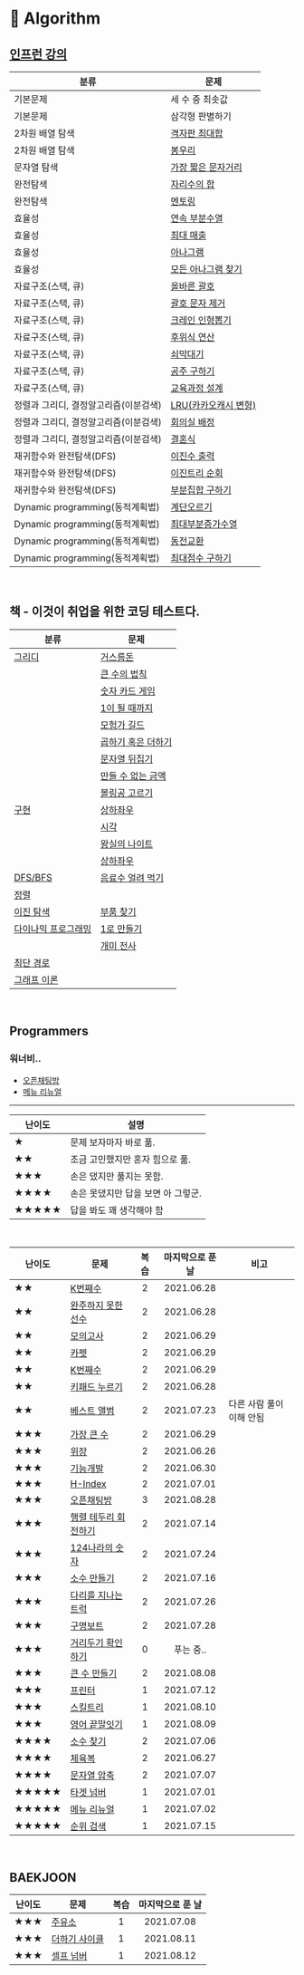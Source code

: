 # 🔨 Algorithm

## [인프런 강의](https://www.inflearn.com/course/%EC%9E%90%EB%B0%94%EC%8A%A4%ED%81%AC%EB%A6%BD%ED%8A%B8-%EC%95%8C%EA%B3%A0%EB%A6%AC%EC%A6%98-%EB%AC%B8%EC%A0%9C%ED%92%80%EC%9D%B4/dashboard)

| 분류                                  | 문제                                                                                                                                                                       |
| ------------------------------------- | -------------------------------------------------------------------------------------------------------------------------------------------------------------------------- |
| 기본문제                              | 세 수 중 최솟값                                                                                                                                                            |
| 기본문제                              | 삼각형 판별하기                                                                                                                                                            |
| 2차원 배열 탐색                       | [격자판 최대합](https://github.com/dinomoon/algorithm/blob/master/강의/02.%202차원%20배열%20탐색/06.%20격자판%20최대합.md)                                                 |
| 2차원 배열 탐색                       | [봉우리](https://github.com/dinomoon/algorithm/blob/master/강의/02.%202차원%20배열%20탐색/07.%20봉우리.md)                                                                 |
| 문자열 탐색                           | [가장 짧은 문자거리](https://github.com/dinomoon/algorithm/blob/master/강의/03.%20문자열%20탐색/04.%20가장%20짧은%20문자거리.md)                                           |
| 완전탐색                              | [자리수의 합](https://github.com/dinomoon/algorithm/blob/master/강의/04.%20완전탐색/01.%20자리수의%20합.md)                                                                |
| 완전탐색                              | [멘토링](https://github.com/dinomoon/algorithm/blob/master/강의/04.%20완전탐색/03.%20멘토링.md)                                                                            |
| 효율성                                | [연속 부분수열](<https://github.com/dinomoon/algorithm/blob/master/강의/05.%20효율성(투포인터%20알고리즘,%20슬라이딩윈도우,%20해쉬)/01.%20연속%20부분수열.md>)             |
| 효율성                                | [최대 매출](<https://github.com/dinomoon/algorithm/blob/master/강의/05.%20효율성(투포인터%20알고리즘,%20슬라이딩윈도우,%20해쉬)/05.%20최대%20매출.md>)                     |
| 효율성                                | [아나그램](<https://github.com/dinomoon/algorithm/blob/master/강의/05.%20효율성(투포인터%20알고리즘,%20슬라이딩윈도우,%20해쉬)/07.%20아나그램(Hash%20Map).md>)             |
| 효율성                                | [모든 아나그램 찾기](<https://github.com/dinomoon/algorithm/blob/master/강의/05.%20효율성(투포인터%20알고리즘,%20슬라이딩윈도우,%20해쉬)/08.%20모든%20아나그램%20찾기.md>) |
| 자료구조(스택, 큐)                    | [올바른 괄호](<https://github.com/dinomoon/algorithm/blob/master/강의/06.%20자료구조(스택,%20큐)/01.%20올바른%20괄호.md>)                                                  |
| 자료구조(스택, 큐)                    | [괄호 문자 제거](<https://github.com/dinomoon/algorithm/blob/master/강의/06.%20자료구조(스택,%20큐)/02.%20괄호%20문자%20제거.md>)                                          |
| 자료구조(스택, 큐)                    | [크레인 인형뽑기](<https://github.com/dinomoon/algorithm/blob/master/강의/06.%20자료구조(스택,%20큐)/03.%20크레인%20인형뽑기.md>)                                          |
| 자료구조(스택, 큐)                    | [후위식 연산](<https://github.com/dinomoon/algorithm/blob/master/강의/06.%20자료구조(스택,%20큐)/04.%20후위식%20연산.md>)                                                  |
| 자료구조(스택, 큐)                    | [쇠막대기](<https://github.com/dinomoon/algorithm/blob/master/강의/06.%20자료구조(스택,%20큐)/05.%20쇠막대기.md>)                                                          |
| 자료구조(스택, 큐)                    | [공주 구하기](<https://github.com/dinomoon/algorithm/blob/master/강의/06.%20자료구조(스택,%20큐)/06.%20공주20구하기.md>)                                                   |
| 자료구조(스택, 큐)                    | [교육과정 설계](<https://github.com/dinomoon/algorithm/blob/master/강의/06.%20자료구조(스택,%20큐)/07.%20교육과정%20설계.md>)                                              |
| 정렬과 그리디, 결정알고리즘(이분검색) | [LRU(카카오캐시 변형)](<https://github.com/dinomoon/algorithm/blob/master/강의/07.%20정렬과%20그리디,%20결정알고리즘(이분검색)/05.%20LRU(카카오캐시%20변형).md>)           |
| 정렬과 그리디, 결정알고리즘(이분검색) | [회의실 배정](<https://github.com/dinomoon/algorithm/blob/master/강의/07.%20정렬과%20그리디,%20결정알고리즘(이분검색)/08.%20회의실%20배정.md>)                             |
| 정렬과 그리디, 결정알고리즘(이분검색) | [결혼식](<https://github.com/dinomoon/algorithm/blob/master/강의/07.%20정렬과%20그리디,%20결정알고리즘(이분검색)/09.%20결혼식.md>)                                         |
| 재귀함수와 완전탐색(DFS)              | [이진수 출력](<https://github.com/dinomoon/algorithm/blob/master/강의/08.%20재귀함수와%20완전탐색(DFS)/02.%20이진수%20출력.md>)                                            |
| 재귀함수와 완전탐색(DFS)              | [이진트리 순회](<https://github.com/dinomoon/algorithm/blob/master/강의/08.%20재귀함수와%20완전탐색(DFS)/03.%20이진트리%20순회.md>)                                        |
| 재귀함수와 완전탐색(DFS)              | [부분집합 구하기](<https://github.com/dinomoon/algorithm/blob/master/강의/08.%20재귀함수와%20완전탐색(DFS)/04.%20부분집합%20구하기.md>)                                    |
| Dynamic programming(동적계획법)       | [계단오르기](https://github.com/dinomoon/algorithm/blob/master/강의/10.%20Dynamic%20Programming/01.%20계단오르기.md)                                                       |
| Dynamic programming(동적계획법)       | [최대부분증가수열](https://github.com/dinomoon/algorithm/blob/master/강의/10.%20Dynamic%20Programming/03.%20최대부분증가수열.md)                                           |
| Dynamic programming(동적계획법)       | [동전교환](https://github.com/dinomoon/algorithm/blob/master/강의/10.%20Dynamic%20Programming/04.%20동전교환.md)                                                           |
| Dynamic programming(동적계획법)       | [최대점수 구하기](https://github.com/dinomoon/algorithm/blob/master/강의/10.%20Dynamic%20Programming/05.%20최대점수%20구하기.md)                                           |

<br>

## 책 - 이것이 취업을 위한 코딩 테스트다.

| 분류                                                                                                                           | 문제                                                                                                                           |
| ------------------------------------------------------------------------------------------------------------------------------ | ------------------------------------------------------------------------------------------------------------------------------ |
| [그리디](https://github.com/dinomoon/Algorithm/blob/master/ThisIsCodingTest/1.%20그리디/README.md)                             | [거스름돈](https://github.com/dinomoon/Algorithm/blob/master/ThisIsCodingTest/1.%20그리디/거스름돈.md)                         |
|                                                                                                                                | [큰 수의 법칙](https://github.com/dinomoon/Algorithm/blob/master/ThisIsCodingTest/1.%20그리디/큰%20수의%20법칙.md)             |
|                                                                                                                                | [숫자 카드 게임](https://github.com/dinomoon/Algorithm/blob/master/ThisIsCodingTest/1.%20그리디/숫자%20카드%20게임.md)         |
|                                                                                                                                | [1이 될 때까지](https://github.com/dinomoon/Algorithm/blob/master/ThisIsCodingTest/1.%20그리디/1이%20될%20때까지.md)           |
|                                                                                                                                | [모험가 길드](https://github.com/dinomoon/Algorithm/blob/master/ThisIsCodingTest/1.%20그리디/모험가%20길드.md)                 |
|                                                                                                                                | [곱하기 혹은 더하기](https://github.com/dinomoon/Algorithm/blob/master/ThisIsCodingTest/1.%20그리디/곱하기%20혹은%20더하기.md) |
|                                                                                                                                | [문자열 뒤집기](https://github.com/dinomoon/Algorithm/blob/master/ThisIsCodingTest/1.%20그리디/문자열%20뒤집기.md)             |
|                                                                                                                                | [만들 수 없는 금액](https://github.com/dinomoon/Algorithm/blob/master/ThisIsCodingTest/1.%20그리디/만들%20수%20없는%20금액.md) |
|                                                                                                                                | [볼링공 고르기](https://github.com/dinomoon/Algorithm/blob/master/ThisIsCodingTest/1.%20그리디/볼링공%20고르기.md)             |
| [구현](https://github.com/dinomoon/Algorithm/blob/master/ThisIsCodingTest/2.%20구현/README.md)                                 | [상하좌우](https://github.com/dinomoon/Algorithm/blob/master/ThisIsCodingTest/2.%20구현/상하좌우.md)                           |
|                                                                                                                                | [시각](https://github.com/dinomoon/Algorithm/blob/master/ThisIsCodingTest/2.%20구현/시각.md)                                   |
|                                                                                                                                | [왕실의 나이트](https://github.com/dinomoon/Algorithm/blob/master/ThisIsCodingTest/2.%20구현/왕실의%20나이트.md)               |
|                                                                                                                                | [상하좌우](https://github.com/dinomoon/Algorithm/blob/master/ThisIsCodingTest/2.%20구현/상하좌우.md)                           |
| [DFS/BFS](https://github.com/dinomoon/Algorithm/blob/master/ThisIsCodingTest/3.%20DFS_BFS/README.md)                           | [음료수 얼려 먹기](https://github.com/dinomoon/Algorithm/blob/master/ThisIsCodingTest/3.%20DFS_BFS/음료수%20얼려%20먹기.md)    |
| [정렬](https://github.com/dinomoon/Algorithm/blob/master/ThisIsCodingTest/4.%20정렬/README.md)                                 |                                                                                                                                |
| [이진 탐색](https://github.com/dinomoon/Algorithm/blob/master/ThisIsCodingTest/5.%20이진%20탐색/README.md)                     | [부품 찾기](https://github.com/dinomoon/Algorithm/blob/master/ThisIsCodingTest/5.%20이진%20탐색/부품%20찾기.md)                |
| [다이나믹 프로그래밍](https://github.com/dinomoon/Algorithm/blob/master/ThisIsCodingTest/6.%20다이나믹%20프로그래밍/README.md) | [1로 만들기](https://github.com/dinomoon/Algorithm/blob/master/ThisIsCodingTest/6.%20다이나믹%20프로그래밍/1로%20만들기.md)    |
|                                                                                                                                | [개미 전사](https://github.com/dinomoon/Algorithm/blob/master/ThisIsCodingTest/6.%20다이나믹%20프로그래밍/개미%20전사.md)      |
| [최단 경로](https://github.com/dinomoon/Algorithm/blob/master/ThisIsCodingTest/7.%20최단%20경로/README.md)                     |                                                                                                                                |
| [그래프 이론](https://github.com/dinomoon/Algorithm/blob/master/ThisIsCodingTest/8.%20그래프%20이론/README.md)                 |                                                                                                                                |

<br>

## Programmers

### 워너비..

- [오픈채팅방](https://github.com/dinomoon/Algorithm/blob/master/Programmers/오픈채팅방.md)
- [메뉴 리뉴얼](https://github.com/dinomoon/Algorithm/blob/master/Programmers/메뉴%20리뉴얼.md)

<hr>

| 난이도 | 설명                               |
| ------ | ---------------------------------- |
| ★      | 문제 보자마자 바로 풂.             |
| ★★     | 조금 고민했지만 혼자 힘으로 풂.    |
| ★★★    | 손은 댔지만 풀지는 못함.           |
| ★★★★   | 손은 못댔지만 답을 보면 아 그렇군. |
| ★★★★★  | 답을 봐도 꽤 생각해야 함           |

<br>

| 난이도 | 문제                                                                                                              | 복습 | 마지막으로 푼 날 | 비고                     |
| ------ | ----------------------------------------------------------------------------------------------------------------- | :--: | :--------------: | ------------------------ |
| ★★     | [K번째수](https://github.com/dinomoon/Algorithm/blob/master/Programmers/K번째수.md)                               |  2   |    2021.06.28    |
| ★★     | [완주하지 못한 선수](https://github.com/dinomoon/Algorithm/blob/master/Programmers/완주하지%20못한%20선수.md)     |  2   |    2021.06.28    |
| ★★     | [모의고사](https://github.com/dinomoon/Algorithm/blob/master/Programmers/모의고사.md)                             |  2   |    2021.06.29    |
| ★★     | [카펫](https://github.com/dinomoon/Algorithm/blob/master/Programmers/카펫.md)                                     |  2   |    2021.06.29    |
| ★★     | [K번째수](https://github.com/dinomoon/Algorithm/blob/master/Programmers/K번째수.md)                               |  2   |    2021.06.29    |
| ★★     | [키패드 누르기](https://github.com/dinomoon/Algorithm/blob/master/Programmers/키패드%20누르기.md)                 |  2   |    2021.06.28    |
| ★★     | [베스트 앨범](https://github.com/dinomoon/Algorithm/blob/master/Programmers/베스트%20앨범.md)                     |  2   |    2021.07.23    | 다른 사람 풀이 이해 안됨 |
| ★★★    | [가장 큰 수](https://github.com/dinomoon/Algorithm/blob/master/Programmers/가장%20큰%20수.md)                     |  2   |    2021.06.29    |
| ★★★    | [위장](https://github.com/dinomoon/Algorithm/blob/master/Programmers/위장.md)                                     |  2   |    2021.06.26    |
| ★★★    | [기능개발](https://github.com/dinomoon/Algorithm/blob/master/Programmers/기능개발.md)                             |  2   |    2021.06.30    |
| ★★★    | [H-Index](https://github.com/dinomoon/Algorithm/blob/master/Programmers/H-Index.md)                               |  2   |    2021.07.01    |
| ★★★    | [오픈채팅방](https://github.com/dinomoon/Algorithm/blob/master/Programmers/오픈채팅방.md)                         |  3   |    2021.08.28    |
| ★★★    | [행렬 테두리 회전하기](https://github.com/dinomoon/Algorithm/blob/master/Programmers/행렬%20테두리%20회전하기.md) |  2   |    2021.07.14    |
| ★★★    | [124나라의 숫자](https://github.com/dinomoon/Algorithm/blob/master/Programmers/124나라의%20숫자.md)               |  2   |    2021.07.24    |
| ★★★    | [소수 만들기](https://github.com/dinomoon/Algorithm/blob/master/Programmers/소수%20만들기.md)                     |  2   |    2021.07.16    |
| ★★★    | [다리를 지나는 트럭](https://github.com/dinomoon/Algorithm/blob/master/Programmers/다리를%20지나는%20트럭.md)     |  2   |    2021.07.26    |
| ★★★    | [구명보트](https://github.com/dinomoon/Algorithm/blob/master/Programmers/구명보트.md)                             |  2   |    2021.07.28    |
| ★★★    | [거리두기 확인하기](https://github.com/dinomoon/Algorithm/blob/master/Programmers/거리두기%20확인하기.md)         |  0   |    푸는 중..     |
| ★★★    | [큰 수 만들기](https://github.com/dinomoon/Algorithm/blob/master/Programmers/큰%20수%20만들기.md)                 |  2   |    2021.08.08    |
| ★★★    | [프린터](https://github.com/dinomoon/Algorithm/blob/master/Programmers/프린터.md)                                 |  1   |    2021.07.12    |
| ★★★    | [스킬트리](https://github.com/dinomoon/Algorithm/blob/master/Programmers/스킬트리.md)                             |  1   |    2021.08.10    |
| ★★★    | [영어 끝말잇기](https://github.com/dinomoon/Algorithm/blob/master/Programmers/영어%20끝말잇기.md)                 |  1   |    2021.08.09    |
| ★★★★   | [소수 찾기](https://github.com/dinomoon/Algorithm/blob/master/Programmers/소수%20찾기.md)                         |  2   |    2021.07.06    |
| ★★★★   | [체육복](https://github.com/dinomoon/Algorithm/blob/master/Programmers/체육복.md)                                 |  2   |    2021.06.27    |
| ★★★★   | [문자열 압축](https://github.com/dinomoon/Algorithm/blob/master/Programmers/문자열%20압축.md)                     |  2   |    2021.07.07    |
| ★★★★★  | [타겟 넘버](https://github.com/dinomoon/Algorithm/blob/master/Programmers/타겟%20넘버.md)                         |  1   |    2021.07.01    |
| ★★★★★  | [메뉴 리뉴얼](https://github.com/dinomoon/Algorithm/blob/master/Programmers/메뉴%20리뉴얼.md)                     |  1   |    2021.07.02    |
| ★★★★★  | [순위 검색](https://github.com/dinomoon/Algorithm/blob/master/Programmers/순위%20검색.md)                         |  1   |    2021.07.15    |

<br>

## BAEKJOON

| 난이도 | 문제                                                                                           | 복습 | 마지막으로 푼 날 |
| ------ | ---------------------------------------------------------------------------------------------- | :--: | :--------------: |
| ★★★    | [주유소](https://github.com/dinomoon/Algorithm/blob/master/Baekjoon/주유소.md)                 |  1   |    2021.07.08    |
| ★★★    | [더하기 사이클](https://github.com/dinomoon/Algorithm/blob/master/Baekjoon/더하기%20사이클.md) |  1   |    2021.08.11    |
| ★★★    | [셀프 넘버](https://github.com/dinomoon/Algorithm/blob/master/Baekjoon/셀프%20넘버.md)         |  1   |    2021.08.12    |
